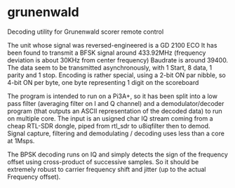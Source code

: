 # grunenwald
Decoding utility for Grunenwald scorer remote control

The unit whose signal was reversed-engineered is a GD 2100 ECO
It has been found to transmit a BFSK signal around 433.92MHz (frequency deviation is about 30KHz from center frequency)
Baudrate is around 39400. The data seem to be transmitted asynchronously, with 1 Start, 8 data, 1 parity and 1 stop.
Encoding is rather special, using a 2-bit ON par nibble, so 4-bit ON per byte, one byte representing 1 digit on the scoreboard

The program is intended to run on a Pi3A+, so it has been split into a low pass filter (averaging filter on I and Q channel)
and a demodulator/decoder program (that outputs an ASCII representation of the decoded data) to run on multiple core.
The input is an usigned char IQ stream coming from a cheap RTL-SDR dongle, piped from rtl_sdr to u8iqfilter then to demod.
Signal capture, filtering and demodulating / decoding uses less than a core at 1Msps.

The BPSK decoding runs on IQ and simply detects the sign of the frequency offset using cross-product of successive samples.
So it should be extremely robust to carrier frequency shift and jitter (up to the actual Frequency offset).

